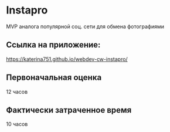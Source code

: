 # Instapro

MVP аналога популярной соц. сети для обмена фотографиями

## Ссылка на приложение:

https://katerina751.github.io/webdev-cw-instapro/

## Первоначальная оценка

12 часов

## Фактически затраченное время

10 часов
